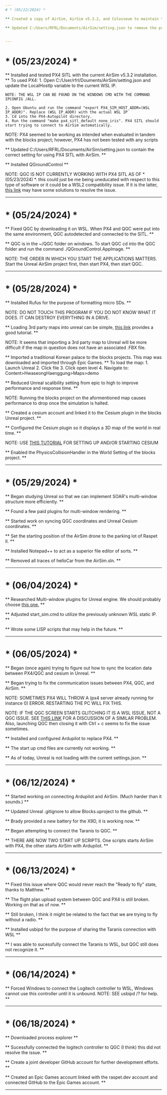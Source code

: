 ```yaml
---
# * (05/22/2024) *

** Created a copy of AirSim, AirSim v5.3.2, and Colosseum to maintain their current state as a backup. **

** Updated C:/Users/RFRL/Documents/AirSim/setting.json to remove the prompt to start the AirSim simulation as a car. **


---
```

# * (05/23/2024) *

** Installed and tested PX4 SITL with the current AirSim v5.3.2 installation. **
	To used PX4:
	1. Open C:/User/rfrl/Douments/AirSim/setting.json and update the LocalHostIp variable to the current WSL IP. 

	NOTE: THE WSL IP CAN BE FOUND ON THE WINDOWS CMD WITH THE COMMAND IPCONFIG /ALL.

	2. Open Ubuntu and run the command "export PX4_SIM_HOST_ADDR=(WSL IP_ADDR)". Replace (WSL IP_ADDR) with the actual WSL IP
	3. Cd into the PX4-Autopilot directory.
	4. Run the command "make px4_sitl_default none_iris". PX4 SITL should start trying to connect to AirSim automatically.

NOTE: PX4 seemed to be working as intended when evaluated in tandem with the blocks project; however, PX4 has not been tested with any scripts

** Updated C:/Users/RFRL/Documents/AirSim/setting.json to contain the correct setting for using PX4 SITL with AirSim. **

** Installed QGroundControl **

NOTE: QGC IS NOT CURRENTLY WORKING WITH PX4 SITL AS OF * (05/23/2024) *. this could just be me being uneducated with respect to this type of software or it could be a WSL2 compatibility issue. If it is the latter, [this link](https://github.com/PX4/PX4-Autopilot/issues/17610) may have some solutions to resolve the issue.


---
# * (05/24/2024) *

** Fixed QGC by downloading it on WSL. When PX4 and QGC were put into the same environment, QGC autodetected and connected to the SITL. **

** QGC is in the ~/QGC folder on windows. To start QGC cd into the QGC folder and run the command ./QGroundControl.AppImage. **

NOTE: THE ORDER IN WHICH YOU START THE APPLICATIONS MATTERS. Start the Unreal AirSim project first, then start PX4, then start QGC.


---
# * (05/28/2024) *

** Installed Rufus for the purpose of formatting micro SDs. **

NOTE: DO NOT TOUCH THIS PROGRAM IF YOU DO NOT KNOW WHAT IT DOES. IT CAN DESTROY EVERYTHING IN A DRIVE.

** Loading 3rd party maps into unreal can be simple, [this link](https://youtu.be/y09VbdQWvQY?si=qfFHkwHqYp8SNK0R) provides a good tutorial. **

NOTE: It seems that importing a 3rd party map to Unreal will be more difficult if the map in question does not have an associated .FBX file.

** Imported a traditional Korean palace to the blocks projects. This map was downloaded and imported through Epic Games. **
	To load the map:
	1. Launch Unreal
	2. Click file 
	3. Click open level
	4. Navigate to: Content>HwaseongHaenggung>Maps>demo

** Reduced Unreal scalibility setting from epic to high to improve performance and response time. **

NOTE: Running the blocks project on the aformentioned map causes performance to drop once the simulation is halted.

** Created a cesium account and linked it to the Cesium plugin in the blocks Unreal project. **

** Configured the Cesium plugin so it displays a 3D map of the world in real time. **

NOTE: USE [THIS TUTORIAL](https://www.youtube.com/watch?v=Eib5YmHieuk) FOR SETTING UP AND/OR STARTING CESIUM 

** Enabled the PhysicsCollisionHandler in the World Setting of the blocks project. **


---
# * (05/29/2024) *

** Began studying Unreal so that we can implement SOAR's multi-window structure more efficiently. **

** Found a few paid plugins for multi-window rendering. **

** Started work on syncing QGC coordinates and Unreal Cesium coordinates. **

** Set the starting position of the AirSim drone to the parking lot of Raspet II. **

** Installed Notepad++ to act as a superior file editor of sorts. **

** Removed all traces of helloCar from the AirSim.sln. **


---
# * (06/04/2024) *

** Researched Multi-window plugins for Unreal engine. We should probably choose [this one.](https://www.unrealengine.com/marketplace/en-US/product/multi-window-extension) **

** Adjusted start_sim.cmd to utilize the previously unknown WSL static IP. **

** Wrote some LISP scripts that may help in the future. **


---
# * (06/05/2024) *

** Began (once again) trying to figure out how to sync the location data between PX4/QGC and cesium in Unreal. **

** Began trying to fix the communication issues between PX4, QGC, and AirSim. **

NOTE: SOMETIMES PX4 WILL THROW A (px4 server already running for instance 0) ERROR. RESTARTING THE PC WILL FIX THIS.

NOTE: IF THE QGC SCREEN STARTS GLITCHING IT IS A WSL ISSUE, NOT A QGC ISSUE. SEE [THIS LINK](https://github.com/microsoft/wslg/issues/1148) FOR A DISCUSSION OF A SIMILAR PROBLEM. Also, launching QGC then closing it with Ctrl + c seems to fix the issue sometimes.

** Installed and configured Ardupilot to replace PX4. **

** The start up cmd files are currently not working. **

** As of today, Unreal is not loading with the current settings.json. **


---
# * (06/12/2024) *

** Started working on connecting Ardupilot and AirSim. (Much harder than it sounds.) **

** Updated Unreal .gitignore to allow Blocks.uproject to the github. **

** Brady provided a new battery for the X9D, it is working now. **

** Began attempting to connect the Taranis to QGC. **

** THERE ARE NOW TWO START UP SCRIPTS. One scripts starts AirSim with PX4, the other starts AirSim with Ardupilot. **


---
# * (06/13/2024) *

** Fixed this issue where QGC would never reach the "Ready to fly" state, thanks to Matthew. **

** The flight plan upload system between QGC and PX4 is still broken. Working on that as of now. **

** Still broken, I think it might be related to the fact that we are trying to fly without a radio. **

** Installed usbipd for the purpose of sharing the Taranis connection with WSL **

** I was able to sucessfully connect the Taranis to WSL, but QGC still does not recognize it. **


---
# * (06/14/2024) *

** Forced Windows to connect the Logitech controller to WSL, Windows cannot use this controller until it is unbound.
NOTE: SEE usbipd /? for help. **


---
# * (06/18/2024) *

** Downloaded process explorer **

** Sucessfully connected the logitech controller to QGC (I think) this did not resolve the issue. **

** Create a joint developer GitHub account for further development efforts.  **

** Created an Epic Games account linked with the raspet.dev account and connected GitHub to the Epic Games account. **

---
